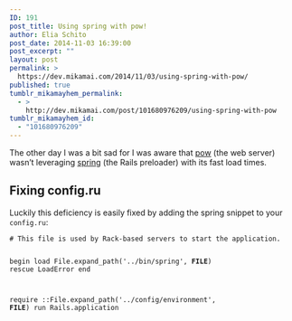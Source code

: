 ```yaml
---
ID: 191
post_title: Using spring with pow!
author: Elia Schito
post_date: 2014-11-03 16:39:00
post_excerpt: ""
layout: post
permalink: >
  https://dev.mikamai.com/2014/11/03/using-spring-with-pow/
published: true
tumblr_mikamayhem_permalink:
  - >
    http://dev.mikamai.com/post/101680976209/using-spring-with-pow
tumblr_mikamayhem_id:
  - "101680976209"
---
```

<p>The other day I was a bit sad for I was aware that <a href="//pow.cx)">pow</a> (the web server) wasn&rsquo;t leveraging <a href="https://github.com/rails/spring">spring</a> (the Rails preloader) with its fast load times. </p>

<h2>Fixing config.ru</h2>

<p>Luckily this deficiency is easily fixed by adding the spring snippet to your <code>config.ru</code>:</p>
    <pre><code class="ruby"># This file is used by Rack-based servers to start the application.

begin
  load File.expand_path('../bin/spring', __FILE__)
rescue LoadError
end

require ::File.expand_path('../config/environment',  __FILE__)
run Rails.application
</code></pre>